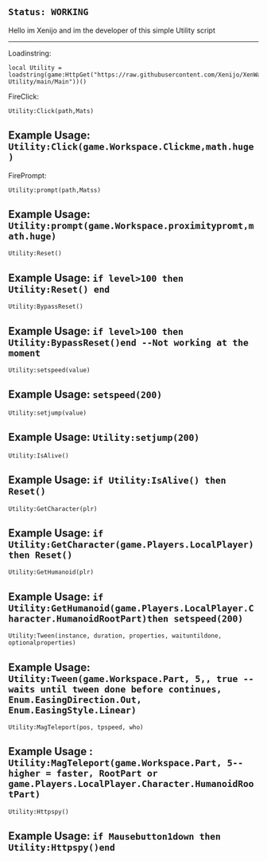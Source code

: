 ```Status: WORKING```
---------
Hello im Xenijo and im the developer of this simple Utility script 


------
Loadinstring:
```
local Utility = loadstring(game:HttpGet("https://raw.githubusercontent.com/Xenijo/XenWare-Utility/main/Main"))()
```

FireClick: 
```
Utility:Click(path,Mats)
```
Example Usage:
```Utility:Click(game.Workspace.Clickme,math.huge)```
-------------
FirePrompt:
```
Utility:prompt(path,Matss)
```
Example Usage:
```Utility:prompt(game.Workspace.proximitypromt,math.huge)```
--------
```
Utility:Reset()
```
Example Usage: ```if level>100 then Utility:Reset() end```
------------
```
Utility:BypassReset()
```
Example Usage: ```if level>100 then Utility:BypassReset()end --Not working at the moment```
----
```
Utility:setspeed(value)
```
Example Usage: ```setspeed(200)```
---------
```
Utility:setjump(value)
```
Example Usage: ```Utility:setjump(200)```
--------
```
Utility:IsAlive()
```
Example Usage: ```if Utility:IsAlive() then Reset()```
---------
```
Utility:GetCharacter(plr)
```
Example Usage: ```if Utility:GetCharacter(game.Players.LocalPlayer)then Reset()```
------
```
Utility:GetHumanoid(plr)
```
Example Usage: ```if Utility:GetHumanoid(game.Players.LocalPlayer.Character.HumanoidRootPart)then setspeed(200)```
--------
```
Utility:Tween(instance, duration, properties, waituntildone, optionalproperties)
```
Example Usage: ```Utility:Tween(game.Workspace.Part, 5,, true --waits until tween done before continues, Enum.EasingDirection.Out, Enum.EasingStyle.Linear)```
-----
```
Utility:MagTeleport(pos, tpspeed, who)
```
Example Usage : ```Utility:MagTeleport(game.Workspace.Part, 5--higher = faster, RootPart or game.Players.LocalPlayer.Character.HumanoidRootPart)```
-------
```
Utility:Httpspy()
```
Example Usage: ```if Mausebutton1down then Utility:Httpspy()end```
-----------

